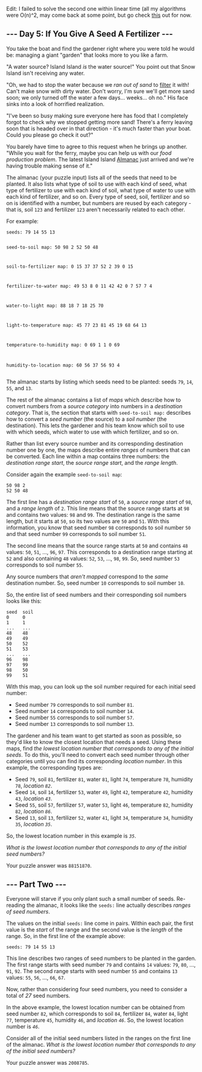 Edit: I failed to solve the second one within linear time (all my algorithms were O(n)^2, may come back at some point, but go check [this](https://github.com/jonathanpaulson/AdventOfCode/blob/master/2023/5.py) out for now. 

<main>
<article class="day-desc"><h2>--- Day 5: If You Give A Seed A Fertilizer ---</h2><p>You take the boat and find the gardener right where you were told he would be: managing a giant "garden" that looks more to you like a farm.</p>
<p>"A water source? Island Island <em>is</em> the water source!" You point out that Snow Island isn't receiving any water.</p>
<p>"Oh, we had to stop the water because we <em>ran out of sand</em> to <a href="https://en.wikipedia.org/wiki/Sand_filter" target="_blank">filter</a> it with! Can't make snow with dirty water. Don't worry, I'm sure we'll get more sand soon; we only turned off the water a few days... weeks... oh no." His face sinks into a look of horrified realization.</p>
<p>"I've been so busy making sure everyone here has food that I completely forgot to check why we stopped getting more sand! There's a ferry leaving soon that is headed over in that direction - it's much faster than your boat. Could you please go check it out?"</p>
<p>You barely have time to agree to this request when he brings up another. "While you wait for the ferry, maybe you can help us with our <em>food production problem</em>. The latest Island Island <a href="https://en.wikipedia.org/wiki/Almanac" target="_blank">Almanac</a> just arrived and we're having trouble making sense of it."</p>
<p>The almanac (your puzzle input) lists all of the seeds that need to be planted. It also lists what type of soil to use with each kind of seed, what type of fertilizer to use with each kind of soil, what type of water to use with each kind of fertilizer, and so on. Every type of seed, soil, fertilizer and so on is identified with a number, but numbers are reused by each category - that is, soil <code>123</code> and fertilizer <code>123</code> aren't necessarily related to each other.</p>
<p>For example:</p>
<pre><code>seeds: 79 14 55 13

seed-to-soil map:
50 98 2
52 50 48

soil-to-fertilizer map:
0 15 37
37 52 2
39 0 15

fertilizer-to-water map:
49 53 8
0 11 42
42 0 7
57 7 4

water-to-light map:
88 18 7
18 25 70

light-to-temperature map:
45 77 23
81 45 19
68 64 13

temperature-to-humidity map:
0 69 1
1 0 69

humidity-to-location map:
60 56 37
56 93 4
</code></pre>
<p>The almanac starts by listing which seeds need to be planted: seeds <code>79</code>, <code>14</code>, <code>55</code>, and <code>13</code>.</p>
<p>The rest of the almanac contains a list of <em>maps</em> which describe how to convert numbers from a <em>source category</em> into numbers in a <em>destination category</em>. That is, the section that starts with <code>seed-to-soil map:</code> describes how to convert a <em>seed number</em> (the source) to a <em>soil number</em> (the destination). This lets the gardener and his team know which soil to use with which seeds, which water to use with which fertilizer, and so on.</p>
<p>Rather than list every source number and its corresponding destination number one by one, the maps describe entire <em>ranges</em> of numbers that can be converted. Each line within a map contains <span title="Don't blame me for the weird order. Blame LXC container.conf UID mappings.">three numbers</span>: the <em>destination range start</em>, the <em>source range start</em>, and the <em>range length</em>.</p>
<p>Consider again the example <code>seed-to-soil map</code>:</p>
<pre><code>50 98 2
52 50 48
</code></pre>
<p>The first line has a <em>destination range start</em> of <code>50</code>, a <em>source range start</em> of <code>98</code>, and a <em>range length</em> of <code>2</code>. This line means that the source range starts at <code>98</code> and contains two values: <code>98</code> and <code>99</code>. The destination range is the same length, but it starts at <code>50</code>, so its two values are <code>50</code> and <code>51</code>. With this information, you know that seed number <code>98</code> corresponds to soil number <code>50</code> and that seed number <code>99</code> corresponds to soil number <code>51</code>.</p>
<p>The second line means that the source range starts at <code>50</code> and contains <code>48</code> values: <code>50</code>, <code>51</code>, ..., <code>96</code>, <code>97</code>. This corresponds to a destination range starting at <code>52</code> and also containing <code>48</code> values: <code>52</code>, <code>53</code>, ..., <code>98</code>, <code>99</code>. So, seed number <code>53</code> corresponds to soil number <code>55</code>.</p>
<p>Any source numbers that <em>aren't mapped</em> correspond to the <em>same</em> destination number. So, seed number <code>10</code> corresponds to soil number <code>10</code>.</p>
<p>So, the entire list of seed numbers and their corresponding soil numbers looks like this:</p>
<pre><code>seed  soil
0     0
1     1
...   ...
48    48
49    49
50    52
51    53
...   ...
96    98
97    99
98    50
99    51
</code></pre>
<p>With this map, you can look up the soil number required for each initial seed number:</p>
<ul>
<li>Seed number <code>79</code> corresponds to soil number <code>81</code>.</li>
<li>Seed number <code>14</code> corresponds to soil number <code>14</code>.</li>
<li>Seed number <code>55</code> corresponds to soil number <code>57</code>.</li>
<li>Seed number <code>13</code> corresponds to soil number <code>13</code>.</li>
</ul>
<p>The gardener and his team want to get started as soon as possible, so they'd like to know the closest location that needs a seed. Using these maps, find <em>the lowest location number that corresponds to any of the initial seeds</em>. To do this, you'll need to convert each seed number through other categories until you can find its corresponding <em>location number</em>. In this example, the corresponding types are:</p>
<ul>
<li>Seed <code>79</code>, soil <code>81</code>, fertilizer <code>81</code>, water <code>81</code>, light <code>74</code>, temperature <code>78</code>, humidity <code>78</code>, <em>location <code>82</code></em>.</li>
<li>Seed <code>14</code>, soil <code>14</code>, fertilizer <code>53</code>, water <code>49</code>, light <code>42</code>, temperature <code>42</code>, humidity <code>43</code>, <em>location <code>43</code></em>.</li>
<li>Seed <code>55</code>, soil <code>57</code>, fertilizer <code>57</code>, water <code>53</code>, light <code>46</code>, temperature <code>82</code>, humidity <code>82</code>, <em>location <code>86</code></em>.</li>
<li>Seed <code>13</code>, soil <code>13</code>, fertilizer <code>52</code>, water <code>41</code>, light <code>34</code>, temperature <code>34</code>, humidity <code>35</code>, <em>location <code>35</code></em>.</li>
</ul>
<p>So, the lowest location number in this example is <code><em>35</em></code>.</p>
<p><em>What is the lowest location number that corresponds to any of the initial seed numbers?</em></p>
</article>
<p>Your puzzle answer was <code>88151870</code>.</p><article class="day-desc"><h2 id="part2">--- Part Two ---</h2><p>Everyone will starve if you only plant such a small number of seeds. Re-reading the almanac, it looks like the <code>seeds:</code> line actually describes <em>ranges of seed numbers</em>.</p>
<p>The values on the initial <code>seeds:</code> line come in pairs. Within each pair, the first value is the <em>start</em> of the range and the second value is the <em>length</em> of the range. So, in the first line of the example above:</p>
<pre><code>seeds: 79 14 55 13</code></pre>
<p>This line describes two ranges of seed numbers to be planted in the garden. The first range starts with seed number <code>79</code> and contains <code>14</code> values: <code>79</code>, <code>80</code>, ..., <code>91</code>, <code>92</code>. The second range starts with seed number <code>55</code> and contains <code>13</code> values: <code>55</code>, <code>56</code>, ..., <code>66</code>, <code>67</code>.</p>
<p>Now, rather than considering four seed numbers, you need to consider a total of <em>27</em> seed numbers.</p>
<p>In the above example, the lowest location number can be obtained from seed number <code>82</code>, which corresponds to soil <code>84</code>, fertilizer <code>84</code>, water <code>84</code>, light <code>77</code>, temperature <code>45</code>, humidity <code>46</code>, and <em>location <code>46</code></em>. So, the lowest location number is <code><em>46</em></code>.</p>
<p>Consider all of the initial seed numbers listed in the ranges on the first line of the almanac. <em>What is the lowest location number that corresponds to any of the initial seed numbers?</em></p>
</article>
<p>Your puzzle answer was <code>2008785</code>.</p></main>
